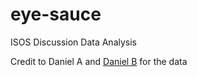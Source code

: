# eye-sauce
ISOS Discussion Data Analysis

Credit to Daniel A and [Daniel B](https://github.com/Daniel-E-B) for the data

